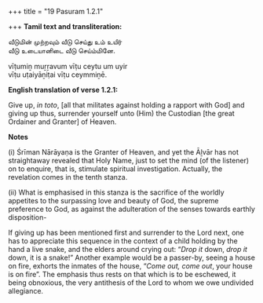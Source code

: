 +++
title = "19 Pasuram 1.2.1"

+++
**Tamil text and transliteration:**

வீடுமின் முற்றவும் வீடு செய்து உம் உயிர்  
வீடு உடையானிடை வீடு செய்ம்மினே.

vīṭumiṉ muṟṟavum vīṭu ceytu um uyir  
vīṭu uṭaiyāṉiṭai vīṭu ceymmiṉē.

**English translation of verse 1.2.1:**

Give up, *in toto*, [all that militates against holding a rapport with God] and giving up thus, surrender yourself unto (Him) the Custodian [the great Ordainer and Granter] of Heaven.

**Notes**

\(i\) Śrīman Nārāyaṇa is the Granter of Heaven, and yet the Āḻvār has not straightaway revealed that Holy Name, just to set the mind (of the listener) on to enquire, that is, stimulate spiritual investigation. Actually, the revelation comes in the tenth stanza.

\(ii\) What is emphasised in this stanza is the sacrifice of the worldly appetites to the surpassing love and beauty of God, the supreme preference to God, as against the adulteration of the senses towards earthly disposition-

If giving up has been mentioned first and surrender to the Lord next, one has to appreciate this sequence in the context of a child holding by the hand a live snake, and the elders around crying out: “*Drop it* down, *drop it* down, it is a snake!” Another example would be a passer-by, seeing a house on fire, exhorts the inmates of the house, “*Come out, come out*, your house is on fire”. The emphasis thus rests on that which is to be eschewed, it being obnoxious, the very antithesis of the Lord to whom we owe undivided allegiance.



